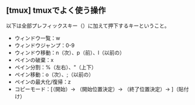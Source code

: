 ## [tmux] tmuxでよく使う操作
以下は全部プレフィックスキー（<C-b>）に加えて押下するキーということ。

- ウィンドウ一覧：w
- ウィンドウジャンプ：0-9
- ウィンドウ移動：n（次）、p（前）、l（以前の）
- ペインの破棄：x
- ペイン分割：%（左右）、"（上下）
- ペイン移動：o（次）、;（以前の）
- ペインの最大化/復帰：z
- コピーモード：[（開始）→  <Space>（開始位置決定）→ <CR>（終了位置決定）→ ]（貼付け）


